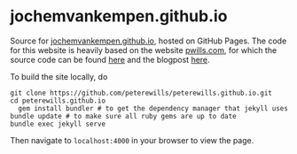 # jochemvankempen.github.io

Source for [jochemvankempen.github.io][1], hosted on GitHub Pages. 
The code for this website is heavily based on the website [pwills.com][2], for which the source code can be found [here][3] and the blogpost [here][4].

To build the site locally, do

	git clone https://github.com/peterewills/peterewills.github.io.git
	cd peterewills.github.io
      gem install bundler # to get the dependency manager that jekyll uses
	bundle update # to make sure all ruby gems are up to date
	bundle exec jekyll serve
	
Then navigate to `localhost:4000` in your browser to view the page.

[1]: https://github.com/jochemvankempen/jochemvankempen.github.io

[2]: http://www.pwills.com

[3]: https://github.com/peterewills/peterewills.github.io.git

[4]: http://www.pwills.com/blog/posts/2017/12/20/website.html

